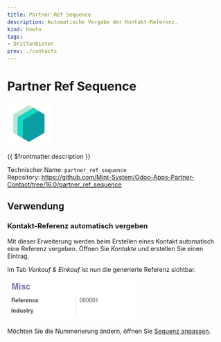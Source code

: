 ```yaml
---
title: Partner Ref Sequence
description: Automatische Vergabe der Kontakt-Referenz.
kind: howto
tags:
- Drittanbieter
prev: ./contacts
---
```

# Partner Ref Sequence
![icon_oms_box](attachments/icons_odoo_mint_system.png)

{{ $frontmatter.description }}

Technischer Name: `partner_ref_sequence`\
Repository: <https://github.com/Mint-System/Odoo-Apps-Partner-Contact/tree/16.0/partner_ref_sequence>

## Verwendung

### Kontakt-Referenz automatisch vergeben

Mit dieser Erweiterung werden beim Erstellen eines Kontakt automatisch eine Referenz vergeben. Öffnen Sie *Kontakte* und erstellen Sie einen Eintrag.

Im Tab *Verkauf & Einkauf* ist nun die generierte Referenz sichtbar.

![](attachments/Partner%20Ref%20Sequence.png)

Möchten Sie die Nummerierung ändern, öffnen Sie [Sequenz anpassen](Settings.md#Sequenz%20anpassen).